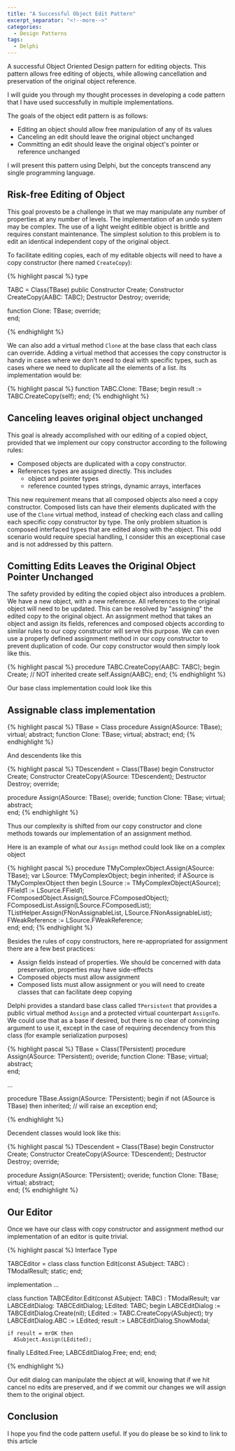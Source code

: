 ```yaml
---
title: "A Successful Object Edit Pattern"
excerpt_separator: "<!--more-->"
categories:
  - Design Patterns
tags:
  - Delphi
---
```

A successful Object Oriented Design pattern for editing objects. This pattern allows free editing of objects, while allowing cancellation and preservation of the original object reference.
<!--more-->

I will guide you through my thought processes in developing a code pattern that I have used successfully in multiple implementations.

The goals of the object edit pattern is as follows: 
* Editing an object should allow free manipulation of any of its values
* Canceling an edit should leave the original object unchanged
* Committing an edit should leave the original object's pointer or reference unchanged

I will present this pattern using Delphi, but the concepts transcend any single programming language.

## Risk-free Editing of Object ##

This goal provesto be a challenge in that we may manipulate any number of properties at any number of levels. The implementation of an undo system may be complex. The use of a light weight editible object is brittle and requires constant maintenance. The simplest solution to this problem is to edit an identical independent copy of the original object. 

To facilitate editing copies, each of my editable objects will need to have a copy constructor (here named `CreateCopy`):

{% highlight pascal %}
type

TABC = Class(TBase)
public
  Constructor Create; 
  Constructor CreateCopy(AABC: TABC); 
  Destructor Destroy; override;
  
  function Clone: TBase; override;  
end;

{% endhighlight %}

We can also add a virtual method `Clone` at the base class that each class can override. Adding a virtual method that accesses the copy constructor is handy in cases where we don't need to deal with specific types, such as cases where we need to duplicate all the elements of a list. Its implementation would be:

{% highlight pascal %}
function TABC.Clone: TBase;
begin
  result := TABC.CreateCopy(self);
end;
{% endhighlight %}


## Canceling leaves original object unchanged ##

This goal is already accomplished with our editing of a copied object, provided that we implement our copy constructor according to the following rules:

* Composed objects are duplicated with a copy constructor. 
* References types are assigned directly. This includes
  * object and pointer types
  * reference counted types strings, dynamic arrays, interfaces

This new requirement means that all composed objects also need a copy constructor. Composed lists can have their elements duplicated with the use of the `Clone` virtual method, instead of checking each class and calling each specific copy constructor by type. The only problem situation is composed interfaced types that are edited along with the object. This odd scenario would require special handling, I consider this an exceptional case and is not addressed by this pattern. 

## Comitting Edits Leaves the Original Object Pointer Unchanged ##
  
The safety provided by editing the copied object also introduces a problem. We have a new object, with a new reference. All references to the original object will need to be updated. This can be resolved by "assigning" the edited copy to the original object. An assignment method that takes an object and assign its fields, references and composed objects according to similar rules to our copy constructor will serve this purpose. We can even use a properly defined assignment method in our copy constructor to prevent duplication of code. Our copy constructor would then simply look like this.

{% highlight pascal %}
procedure TABC.CreateCopy(AABC: TABC); 
begin
  Create; // NOT inherited create
  self.Assign(AABC);
end;
{% endhighlight %}

Our base class implementation could look like this

## Assignable class implementation ##
{% highlight pascal %}
TBase = Class
  procedure Assign(ASource: TBase); virtual; abstract;
  function Clone: TBase; virtual; abstract;
end;
{% endhighlight %}

And descendents like this

{% highlight pascal %}
TDescendent = Class(TBase)
begin
  Constructor Create; 
  Constructor CreateCopy(ASource: TDescendent);
  Destructor Destroy; override;

  procedure Assign(ASource: TBase); overide;
  function Clone: TBase; virtual; abstract;  
end;
{% endhighlight %}

Thus our complexity is shifted from our copy constructor and clone methods towards our implementation of an assignment method.

Here is an example of what our `Assign` method could look like on a complex object

{% highlight pascal %}
procedure TMyComplexObject.Assign(ASource: TBase);
var
 LSource: TMyComplexObject;
begin
  inherited;
  if ASource is TMyComplexObject then
  begin
    LSource := TMyComplexObject(ASource);
    FField1 := LSource.FField1;
    FComposedObject.Assign(LSource.FComposedObject);
    FComposedList.Assign(LSource.FComposedList);
    TListHelper.Assign(FNonAssignableList, LSource.FNonAssignableList); 
    FWeakReference := LSource.FWeakReference;  
  end; 
end;
{% endhighlight %}

Besides the rules of copy constructors, here re-appropriated for assignment there are a few best practices:
* Assign fields instead of properties. We should be concerned with data preservation, properties may have side-effects
* Composed objects must allow assignment
* Composed lists must allow assignment or you will need to create classes that can facilitate deep copying


Delphi provides a standard base class called `TPersistent` that provides a public virtual method `Assign` and a protected virtual counterpart `AssignTo`.  We could use that as a base if desired, but there is no clear of convincing argument to use it, except in the case of requiring decendency from this class (for example serialization purposes)

{% highlight pascal %}
TBase = Class(TPersistent)
  procedure Assign(ASource: TPersistent);  overide;
  function Clone: TBase; virtual; abstract;  
end;

...

procedure TBase.Assign(ASource: TPersistent);
begin
  if not (ASource is TBase) then
    inherited; // will raise an exception 
end;

{% endhighlight %}

Decendent classes would look like this:

{% highlight pascal %}
TDescendent = Class(TBase)
begin
  Constructor Create; 
  Constructor CreateCopy(ASource: TDescendent);
  Destructor Destroy; override;

  procedure Assign(ASource: TPersistent);  overide;
  function Clone: TBase; virtual; abstract;  
end;
{% endhighlight %}

## Our Editor ##

Once we have our class with copy constructor and assignment method our implementation of an editor is quite trivial.

{% highlight pascal %}
Interface
Type

TABCEditor = class
  class function Edit(const ASubject: TABC) : TModalResult; static;
end;


implementation
...

class function TABCEditor.Edit(const ASubject: TABC) : TModalResult;
var
  LABCEditDialog: TABCEditDialog;
  LEdited: TABC;
begin 
  LABCEditDialog := TABCEditDialog.Create(nil);
  LEdited := TABC.CreateCopy(ASubject);
  try
    LABCEditDialog.ABC := LEdited;
    result := LABCEditDialog.ShowModal;
  
    if result = mrOK then
      ASubject.Assign(LEdited);
  
  finally
    LEdited.Free;
    LABCEditDialog.Free;
  end;
end;

{% endhighlight %}

Our edit dialog can manipulate the object at will, knowing that if we hit cancel no edits are preserved, and if we commit our changes we will assign them to the original object.

## Conclusion ##

I hope you find the code pattern useful. If you do please be so kind to link to this article
